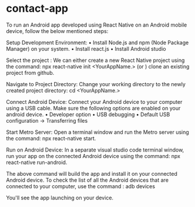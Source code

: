 # contact-app


 To run an Android app developed using React Native on an Android mobile device, follow the below mentioned steps:

Setup Development Environment: 
•	Install Node.js and npm (Node Package Manager) on your system.
•	Install react.js
•	Install Android studio

Select the project : 
We can either create a new React Native project using the command: npx react-native init <YourAppName.>   (or )  clone an existing project from github.

Navigate to Project Directory: 
Change your working directory to the newly created project directory: cd  <YourAppName.>

Connect Android Device: 
Connect your Android device to your computer using a USB cable. Make sure the following options are enabled on your android device.
•	Developer option
•	USB debugging 
•	Default USB configuration -> Transferring files

Start Metro Server: 
Open a terminal window and run the Metro server using the command: npx react-native start.

Run on Android Device: 
In a separate visual studio code terminal window, run your app on the connected Android device using the command: npx react-native run-android.

The above command will build the app and install it on your connected Android device.
To check the list of all the Android devices that are connected to your computer, use the command :
adb devices

You'll see the app launching on your device.
